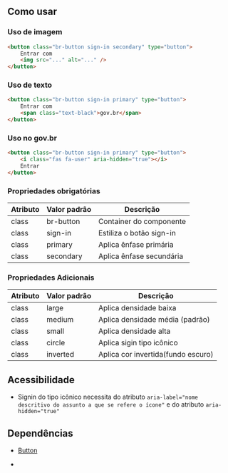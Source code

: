 [version]: # (1.1.1)

## Como usar

### Uso de imagem

```html
<button class="br-button sign-in secondary" type="button">
    Entrar com
    <img src="..." alt="..." />
</button>
```

### Uso de texto

```html
<button class="br-button sign-in primary" type="button">
    Entrar com
    <span class="text-black">gov.br</span>
</button>
```

### Uso no gov.br

```html
<button class="br-button sign-in primary" type="button">
    <i class="fas fa-user" aria-hidden="true"></i>
    Entrar
</button>
```

### Propriedades obrigatórias

| Atributo | Valor padrão | Descrição                |
| -------- | ------------ | ------------------------ |
| class    | br-button    | Container do componente  |
| class    | sign-in      | Estiliza o botão sign-in |
| class    | primary      | Aplica ênfase primária   |
| class    | secondary    | Aplica ênfase secundária |

### Propriedades Adicionais

| Atributo | Valor padrão | Descrição                          |
| -------- | ------------ | ---------------------------------- |
| class    | large        | Aplica densidade baixa             |
| class    | medium       | Aplica densidade média (padrão)    |
| class    | small        | Aplica densidade alta              |
| class    | circle       | Aplica sigin tipo icônico          |
| class    | inverted     | Aplica cor invertida(fundo escuro) |

## Acessibilidade

- Signin do tipo icônico necessita do atributo `aria-label="nome descritivo do assunto a que se refere o ícone"` e do atributo  `aria-hidden="true"`

## Dependências

- [Button](/ds/components/button)

-
